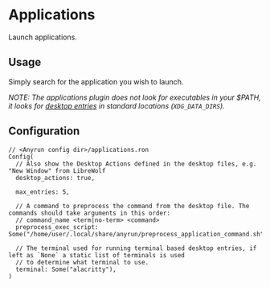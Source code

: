 # Applications

Launch applications.

## Usage

Simply search for the application you wish to launch.

*NOTE: The applications plugin does not look for executables in your $PATH, it looks for [desktop entries](https://specifications.freedesktop.org/desktop-entry-spec/desktop-entry-spec-latest.html) in standard locations (`XDG_DATA_DIRS`).*

## Configuration

```ron
// <Anyrun config dir>/applications.ron
Config(
  // Also show the Desktop Actions defined in the desktop files, e.g. "New Window" from LibreWolf
  desktop_actions: true,

  max_entries: 5,

  // A command to preprocess the command from the desktop file. The commands should take arguments in this order:
  // command_name <term|no-term> <command>
  preprocess_exec_script: Some("/home/user/.local/share/anyrun/preprocess_application_command.sh")

  // The terminal used for running terminal based desktop entries, if left as `None` a static list of terminals is used
  // to determine what terminal to use.
  terminal: Some("alacritty"),
)
```